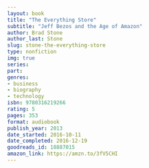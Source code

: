 ```yaml
---
layout: book
title: "The Everything Store"
subtitle: "Jeff Bezos and the Age of Amazon"
author: Brad Stone
author_last: Stone
slug: stone-the-everything-store
type: nonfiction
img: true
series: 
part: 
genres:
- business
- biography
- technology
isbn: 9780316219266
rating: 5
pages: 353
format: audiobook
publish_year: 2013
date_started: 2016-10-11
date_completed: 2016-12-19
goodreads_id: 18887015
amazon_link: https://amzn.to/3fV5CHI
---
```

